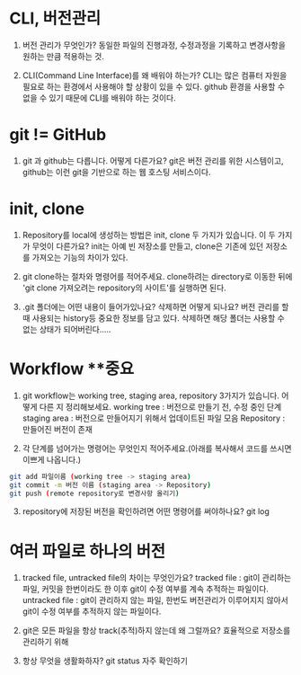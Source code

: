 # CLI, 버전관리

1. 버전 관리가 무엇인가?
   동일한 파일의 진행과정, 수정과정을 기록하고 변경사항을 원하는 만큼 적용하는 것.

2. CLI(Command Line Interface)를 왜 배워야 하는가?
   CLI는 많은 컴퓨터 자원을 필요로 하는 환경에서 사용해야 할 상황이 있을 수 있다. github 환경을 사용할 수 없을 수 있기 때문에 CLI를 배워야 하는 것이다.


# git != GitHub
1. git 과 github는 다릅니다. 어떻게 다른가요?
git은 버전 관리를 위한 시스템이고, github는 이런 git을 기반으로 하는 웹 호스팅 서비스이다.

# init, clone
1. Repository를 local에 생성하는 방법은 init, clone 두 가지가 있습니다. 이 두 가지가 무엇이 다른가요?
init는 아예 빈 저장소를 만들고, clone은 기존에 있던 저장소를 가져오는 기능의 차이가 있다.

2. git clone하는 절차와 명령어를 적어주세요.
clone하려는 directory로 이동한 뒤에
'git clone 가져오려는 repository의 사이트'를 실행하면 된다.

3. .git 폴더에는 어떤 내용이 들어가있나요? 삭제하면 어떻게 되나요?
버전 관리를 할때 사용되는 history등 중요한 정보를 담고 있다. 삭제하면 해당 폴더는 사용할 수 없는 상태가 되어버린다.....

# Workflow **중요
1. git workflow는 working tree, staging area, repository 3가지가 있습니다. 어떻게 다른 지 정리해보세요.
working tree : 버전으로 만들기 전, 수정 중인 단계
staging area : 버전으로 만들어지기 위해서 업데이트된 파일 모음
Repository : 만들어진 버전이 존재

2. 각 단계를 넘어가는 명령어는 무엇인지 적어주세요.(아래를 복사해서 코드를 쓰시면 이쁘게 나옵니다.)
```bash
git add 파일이름 (working tree -> staging area)
git commit -m 버전 이름 (staging area -> Repository)
git push (remote repository로 변경사항 올리기)
```

3. repository에 저장된 버전을 확인하려면 어떤 명령어를 써야하나요?
git log

# 여러 파일로 하나의 버전
1. tracked file, untracked file의 차이는 무엇인가요?
tracked file : git이 관리하는 파일, 커밋을 한번이라도 한 이후 git이 수정 여부를 계속 추적하는 파일이다.
untracked file : git이 관리하지 않는 파일, 한번도 버전관리가 이루어지지 않아서 git이 수정 여부를 추적하지 않는 파일이다.

2. git은 모든 파일을 항상 track(추적)하지 않는데 왜 그럴까요?
효율적으로 저장소를 관리하기 위해

3. 항상 무엇을 생활화하자?
git status 자주 확인하기